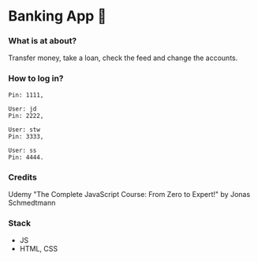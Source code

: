 # Banking App 💸

### What is at about?

Transfer money, take a loan, check the feed and change the accounts.

### How to log in?

```User: js
Pin: 1111,

User: jd
Pin: 2222,

User: stw 
Pin: 3333,

User: ss 
Pin: 4444.
```

### Credits 

Udemy "The Complete JavaScript Course: From Zero to Expert!" by Jonas Schmedtmann

### Stack

- JS
- HTML, CSS 